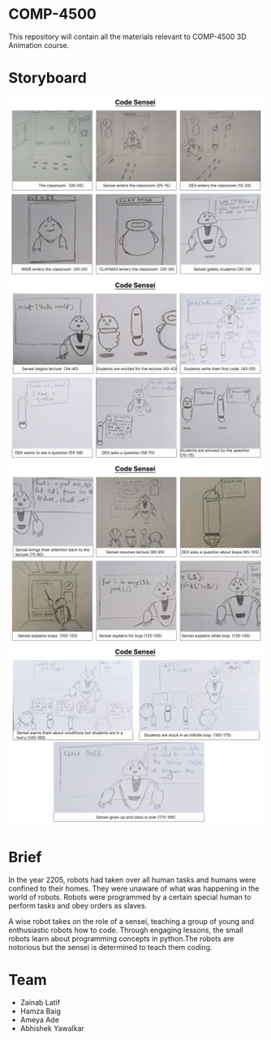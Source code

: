 # COMP-4500
This repository will contain all the materials relevant to COMP-4500 3D Animation course.

# Storyboard
![alt text](https://raw.githubusercontent.com/hamzaBaig1998/COMP-4500/main/storyboard/storyboard/Storyboard_1.png)
![alt text](https://raw.githubusercontent.com/hamzaBaig1998/COMP-4500/main/storyboard/storyboard/Storyboard_2.png)
![alt text](https://raw.githubusercontent.com/hamzaBaig1998/COMP-4500/main/storyboard/storyboard/Storyboard_3.png)
![alt text](https://raw.githubusercontent.com/hamzaBaig1998/COMP-4500/main/storyboard/storyboard/Storyboard_4.png)

# Brief
In the year 2205, robots had taken over all human tasks and humans were confined to their homes. They were unaware of what was happening in the world of robots. Robots were programmed by a certain special human to perform tasks and obey orders as slaves.

A wise robot takes on the role of a sensei, teaching a group of young and enthusiastic robots how to code. Through engaging lessons, the small robots learn about programming concepts in python.The robots are notorious but the sensei is determined to teach them coding.

# Team
* Zainab Latif
* Hamza Baig
* Ameya Ade
* Abhishek Yawalkar
